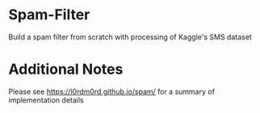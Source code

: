 # Spam-Filter
Build a spam filter from scratch with processing of Kaggle's SMS dataset

# Additional Notes
Please see https://l0rdm0rd.github.io/spam/ for a summary of implementation details
